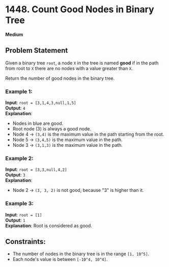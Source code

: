 # 1448. Count Good Nodes in Binary Tree

**Medium**

## Problem Statement

Given a binary tree `root`, a node `X` in the tree is named **good** if in the path from root to `X` there are no nodes with a value greater than `X`.

Return the number of good nodes in the binary tree.

### Example 1:

**Input**: `root = [3,1,4,3,null,1,5]`  
**Output**: `4`  
**Explanation**:

- Nodes in blue are good.
- Root node (3) is always a good node.
- Node 4 -> `(3,4)` is the maximum value in the path starting from the root.
- Node 5 -> `(3,4,5)` is the maximum value in the path.
- Node 3 -> `(3,1,3)` is the maximum value in the path.

### Example 2:

**Input**: `root = [3,3,null,4,2]`  
**Output**: `3`  
**Explanation**:

- Node 2 -> `(3, 3, 2)` is not good, because "3" is higher than it.

### Example 3:

**Input**: `root = [1]`  
**Output**: `1`  
**Explanation**: Root is considered as good.

## Constraints:

- The number of nodes in the binary tree is in the range `[1, 10^5]`.
- Each node's value is between `[-10^4, 10^4]`.
